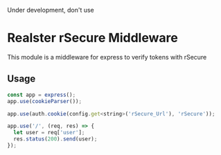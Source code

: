 Under development, don't use

# Realster rSecure Middleware
This module is a middleware for express to verify tokens with rSecure

## Usage
```javascript
const app = express();
app.use(cookieParser());

app.use(auth.cookie(config.get<string>('rSecure_Url'), 'rSecure'));

app.use('/', (req, res) => {
  let user = req['user'];
  res.status(200).send(user);
});
```
